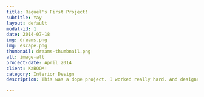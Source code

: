 ```yaml
---
title: Raquel's First Project!
subtitle: Yay
layout: default
modal-id: 1
date: 2014-07-18
img: dreams.png
img: escape.png
thumbnail: dreams-thumbnail.png
alt: image-alt
project-date: April 2014
client: KaBOOM!
category: Interior Design
description: This was a dope project. I worked really hard. And designed real good. Please take a look. Yay!

---
```

